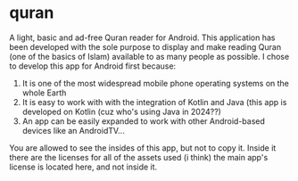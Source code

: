 # quran
A light, basic and ad-free Quran reader for Android.
This application has been developed with the sole purpose to display and make reading Quran (one of the basics of Islam) available to as many people as possible.
I chose to develop this app for Android first because:
1. It is one of the most widespread mobile phone operating systems on the whole Earth
2. It is easy to work with with the integration of Kotlin and Java (this app is developed on Kotlin (cuz who's using Java in 2024??)
3. An app can be easily expanded to work with other Android-based devices like an AndroidTV...

You are allowed to see the insides of this app, but not to copy it. Inside it there are the licenses for all of the assets used (i think)
the main app's license is located here, and not inside it.
